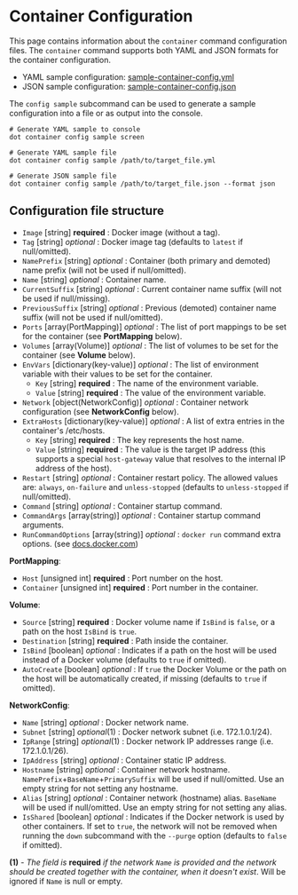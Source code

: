 ﻿# Container Configuration 
This page contains information about the `container` command configuration files.
The `container` command supports both YAML and JSON formats for the container configuration.

- YAML sample configuration: [sample-container-config.yml](./sample-container-config.yml)
- JSON sample configuration: [sample-container-config.json](./sample-container-config.json)

The `config sample` subcommand can be used to generate a sample configuration into a file or as output into the console.

```shell
# Generate YAML sample to console
dot container config sample screen

# Generate YAML sample file
dot container config sample /path/to/target_file.yml

# Generate JSON sample file
dot container config sample /path/to/target_file.json --format json
```

## Configuration file structure

- `Image` [string] **required** : Docker image (without a tag).
- `Tag` [string] *optional* : Docker image tag (defaults to `latest` if null/omitted).
- `NamePrefix` [string] *optional* : Container (both primary and demoted) name prefix (will not be used if null/omitted).
- `Name` [string] *optional* : Container name.
- `CurrentSuffix` [string] *optional* : Current container name suffix (will not be used if null/missing).
- `PreviousSuffix` [string] *optional* : Previous (demoted) container name suffix (will not be used if null/omitted).
- `Ports` [array(PortMapping)] *optional* : The list of port mappings to be set for the container (see **PortMapping** below).
- `Volumes` [array(Volume)] *optional* : The list of volumes to be set for the container (see **Volume** below).
- `EnvVars` [dictionary(key-value)] *optional* : The list of environment variable with their values to be set for the container.
  - `Key` [string] **required** : The name of the environment variable.
  - `Value` [string] **required** : The value of the environment variable.
- `Network` [object(NetworkConfig)] *optional* : Container network configuration (see **NetworkConfig** below).
- `ExtraHosts` [dictionary(key-value)] *optional* : A list of extra entries in the container's /etc/hosts.
  - `Key` [string] **required** : The key represents the host name.
  - `Value` [string] **required** : The value is the target IP address (this supports a special `host-gateway` value that resolves to the internal IP address of the host).
- `Restart` [string] *optional* : Container restart policy. The allowed values are: `always`, `on-failure` and `unless-stopped` (defaults to `unless-stopped` if null/omitted).
- `Command` [string] *optional* : Container startup command.
- `CommandArgs` [array(string)] *optional* : Container startup command arguments.
- `RunCommandOptions` [array(string)] *optional* : `docker run` command extra options. (see [docs.docker.com](https://docs.docker.com/engine/reference/commandline/run/#options))

**PortMapping**:
- `Host` [unsigned int] **required** : Port number on the host.
- `Container` [unsigned int] **required** : Port number in the container.

**Volume**:
- `Source` [string] **required** : Docker volume name if `IsBind` is `false`, or a path on the host `IsBind` is `true`. 
- `Destination` [string] **required** : Path inside the container. 
- `IsBind` [boolean] *optional* : Indicates if a path on the host will be used instead of a Docker volume (defaults to `true` if omitted).
- `AutoCreate` [boolean] *optional* : If `true` the Docker Volume or the path on the host will be automatically created, if missing (defaults to `true` if omitted).

**NetworkConfig**:
- `Name` [string] *optional* : Docker network name.
- `Subnet` [string] *optional*(1) : Docker network subnet (i.e. 172.1.0.1/24).
- `IpRange` [string] *optional*(1) : Docker network IP addresses range (i.e. 172.1.0.1/26).
- `IpAddress` [string] *optional* : Container static IP address. 
- `Hostname` [string] *optional* : Container network hostname. `NamePrefix`+`BaseName`+`PrimarySuffix` will be used if null/omitted. Use an empty string for not setting any hostname.
- `Alias` [string] *optional* : Container network (hostname) alias. `BaseName` will be used if null/omitted. Use an empty string for not setting any alias.
- `IsShared` [boolean] *optional* : Indicates if the Docker network is used by other containers. If set to `true`, the network will not be removed when running the `down` subcommand with the `--purge` option (defaults to `false` if omitted).

**(1)** - *The field is* **required** *if the network `Name` is provided and the network should be created together with the container, when it doesn't exist*. Will be ignored if `Name` is null or empty.
